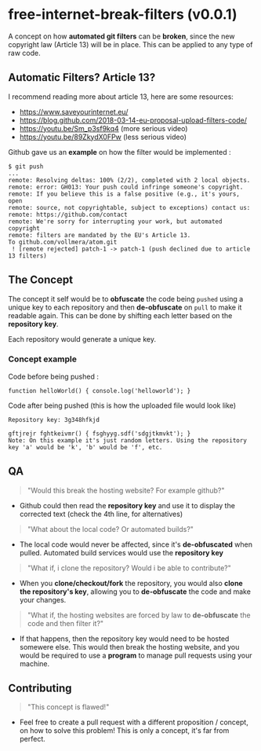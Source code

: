 # free-internet-break-filters (v0.0.1)
A concept on how **automated git filters** can be **broken**, since the new copyright law (Article 13) will be in place. This can be applied to any type of raw code.

## Automatic Filters? Article 13?
I recommend reading more about article 13, here are some resources:
- https://www.saveyourinternet.eu/
- https://blog.github.com/2018-03-14-eu-proposal-upload-filters-code/
- https://youtu.be/Sm_p3sf9kq4 (more serious video)
- https://youtu.be/89ZkydX0FPw (less serious video)

Github gave us an **example** on how the filter would be implemented :
```
$ git push 
...
remote: Resolving deltas: 100% (2/2), completed with 2 local objects.
remote: error: GH013: Your push could infringe someone's copyright.
remote: If you believe this is a false positive (e.g., it's yours, open
remote: source, not copyrightable, subject to exceptions) contact us:
remote: https://github.com/contact
remote: We're sorry for interrupting your work, but automated copyright
remote: filters are mandated by the EU's Article 13.
To github.com/vollmera/atom.git
 ! [remote rejected] patch-1 -> patch-1 (push declined due to article 13 filters)
 ```

## The Concept
The concept it self would be to **obfuscate** the code being ```pushed``` using a unique key to each repository and then **de-obfuscate** on ```pull``` to make it readable again. This can be done by shifting each letter based on the **repository key**.

Each repository would generate a unique key.

### Concept example
Code before being pushed :
```
function helloWorld() { console.log('helloworld'); }
```

Code after being pushed (this is how the uploaded file would look like)
```
Repository key: 3g348hfkjd

gftjrejr fghtkeivmr() { fsghyyg.sdf('sdgjtkmvkt'); }
Note: On this example it's just random letters. Using the repository key 'a' would be 'k', 'b' would be 'f', etc.
```

## QA
> "Would this break the hosting website? For example github?"
- Github could then read the **repository key** and use it to display the corrected text (check the 4th line, for alternatives)

> "What about the local code? Or automated builds?"
- The local code would never be affected, since it's **de-obfuscated** when pulled. Automated build services would use the **repository key**

> "What if, i clone the repository? Would i be able to contribute?"
- When you **clone/checkout/fork** the repository, you would also **clone the repository's key**, allowing you to **de-obfuscate** the code and make your changes.

> "What if, the hosting websites are forced by law to **de-obfuscate** the code and then filter it?"
- If that happens, then the repository key would need to be hosted somewere else. This would then break the hosting website, and you would be required to use a **program** to manage pull requests using your machine.

## Contributing
> "This concept is flawed!"
- Feel free to create a pull request with a different proposition / concept, on how to solve this problem! This is only a concept, it's far from perfect.
